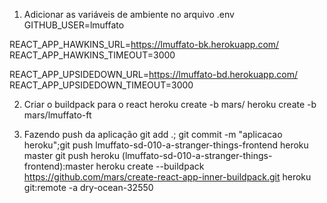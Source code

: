 1. Adicionar as variáveis de ambiente no arquivo .env
GITHUB_USER=lmuffato

REACT_APP_HAWKINS_URL=https://lmuffato-bk.herokuapp.com/
REACT_APP_HAWKINS_TIMEOUT=3000

REACT_APP_UPSIDEDOWN_URL=https://lmuffato-bd.herokuapp.com/
REACT_APP_UPSIDEDOWN_TIMEOUT=3000

2. Criar o buildpack para o react
heroku create -b mars/<nomeAplicacao>
heroku create -b mars/lmuffato-ft

3. Fazendo push da aplicação
git add .; git commit -m "aplicacao heroku";git push lmuffato-sd-010-a-stranger-things-frontend heroku master
 git push heroku (lmuffato-sd-010-a-stranger-things-frontend):master
heroku create --buildpack https://github.com/mars/create-react-app-inner-buildpack.git
heroku git:remote -a dry-ocean-32550